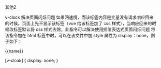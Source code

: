 其他2   

v-clock 解决页面闪烁问题
如果网速慢，而该标签内容是变量没有请求响应回来的时候，页面上先不显示该标签（vue 给该标签加了 css 样式），当响应回来的时候改标签默认将 css 样式去除。此指令可以解决使用插值表达式页面闪烁问题
将该指令加在 html 标签中时，可以在该文件中加 style 属性为 display：none，例子如下：

<div class="#app" v-cloak>
    <p>{{name}}</p>
</div>

[v-cloak] {
display: none;
}
